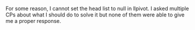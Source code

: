 For some reason, I cannot set the head list to null in llpivot. I asked multiple CPs about what I should do to solve it but none of them were able to give me a proper response. 
